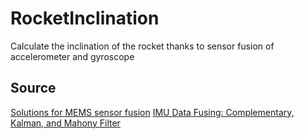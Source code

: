 # RocketInclination
Calculate the inclination of the rocket thanks to sensor fusion of accelerometer and gyroscope

## Source
[Solutions for MEMS sensor fusion](https://www.mouser.fr/applications/sensor_solutions_mems/)
[IMU Data Fusing: Complementary, Kalman, and Mahony Filter](http://www.olliw.eu/2013/imu-data-fusing/#refSM2)
